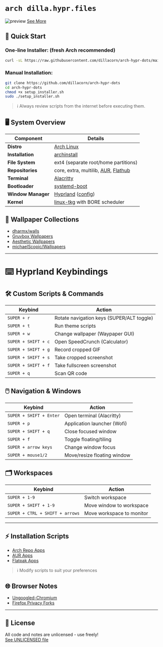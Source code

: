 # `arch dilla.hypr.files`

![preview](https://github.com/dillacorn/arch-hypr-dots/tree/main/previews/overview.png)
[See More](https://github.com/dillacorn/arch-hypr-dots/tree/main/previews.md)

## 🚀 Quick Start

### One-line Installer: (fresh Arch recommended)
```bash
curl -sL https://raw.githubusercontent.com/dillacorn/arch-hypr-dots/main/setup_installer.sh | sudo bash
```

### Manual Installation:
```bash
git clone https://github.com/dillacorn/arch-hypr-dots
cd arch-hypr-dots
chmod +x setup_installer.sh
sudo ./setup_installer.sh
```
> ℹ️ Always review scripts from the internet before executing them.

## 🖥️ System Overview

| Component          | Details |
|--------------------|---------|
| **Distro**         | [Arch Linux](https://archlinux.org/) |
| **Installation**   | [archinstall](https://github.com/archlinux/archinstall) |
| **File System**    | ext4 (separate root/home partitions) |
| **Repositories**   | core, extra, multilib, [AUR](https://aur.archlinux.org/), [Flathub](https://flathub.org/) |
| **Terminal**       | [Alacritty](https://github.com/alacritty/alacritty) |
| **Bootloader**     | [systemd-boot](https://github.com/ivandavidov/systemd-boot) |
| **Window Manager** | [Hyprland](https://github.com/hyprwm/Hyprland) ([config](https://github.com/dillacorn/arch-hypr-dots/tree/main/config/hypr)) |
| **Kernel**         | [linux-tkg](https://github.com/Frogging-Family/linux-tkg) with BORE scheduler |

## 🎨 Wallpaper Collections
- [dharmx/walls](https://github.com/dharmx/walls)
- [Gruvbox Wallpapers](https://github.com/AngelJumbo/gruvbox-wallpapers)
- [Aesthetic Wallpapers](https://github.com/D3Ext/aesthetic-wallpapers)
- [michaelScopic/Wallpapers](https://github.com/michaelScopic/Wallpapers)

---

# ⌨️ Hyprland Keybindings

## 🛠️ Custom Scripts & Commands
| Keybind               | Action                          |
|-----------------------|---------------------------------|
| `SUPER + r`          | Rotate navigation keys (SUPER/ALT toggle) |
| `SUPER + t`          | Run theme scripts               |
| `SUPER + w`          | Change wallpaper (Waypaper GUI) |
| `SUPER + SHIFT + c`  | Open SpeedCrunch (Calculator)   |
| `SUPER + SHIFT + g`  | Record cropped GIF              |
| `SUPER + SHIFT + s`  | Take cropped screenshot         |
| `SUPER + SHIFT + f`  | Take fullscreen screenshot      |
| `SUPER + q`          | Scan QR code                    |

## 🖱️ Navigation & Windows
| Keybind                     | Action                      |
|-----------------------------|-----------------------------|
| `SUPER + SHIFT + Enter`     | Open terminal (Alacritty)   |
| `SUPER + p`                 | Application launcher (Wofi) |
| `SUPER + SHIFT + q`         | Close focused window        |
| `SUPER + f`                 | Toggle floating/tiling      |
| `SUPER + arrow keys`        | Change window focus         |
| `SUPER + mouse1/2`          | Move/resize floating window |

## 🗂️ Workspaces
| Keybind                     | Action                      |
|-----------------------------|-----------------------------|
| `SUPER + 1-9`              | Switch workspace           |
| `SUPER + SHIFT + 1-9`      | Move window to workspace   |
| `SUPER + CTRL + SHIFT + arrows` | Move workspace to monitor |

---

## ⚡ Installation Scripts
- [Arch Repo Apps](scripts/install_arch_repo_apps.sh)
- [AUR Apps](scripts/install_aur_repo_apps.sh)  
- [Flatpak Apps](scripts/install_flatpak_apps.sh)

> ℹ️ Modify scripts to suit your preferences

## 🌐 Browser Notes
- [Ungoogled-Chromium](browser_notes/ungoogled-chromium.md)
- [Firefox Privacy Forks](browser_notes/firefox_privacy_focused_forks.md)

---

## 📜 License
All code and notes are unlicensed - use freely!  
[See UNLICENSED file](https://github.com/dillacorn/arch-hypr-dots/blob/main/UNLICENSED)

